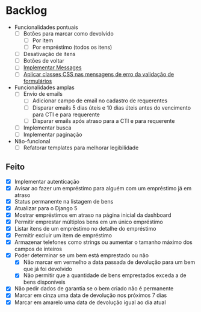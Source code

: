 # Backlog

- Funcionalidades pontuais
  - [ ] Botões para marcar como devolvido
    - [ ] Por item
    - [ ] Por empréstimo (todos os itens)
  - [ ] Desativação de itens
  - [ ] Botões de voltar
  - [ ] [Implementar Messages](https://docs.djangoproject.com/en/4.2/ref/contrib/messages)
  - [ ] [Aplicar classes CSS nas mensagens de erro da validação de formulários](https://getbootstrap.com/docs/5.3/forms/validation)

- Funcionalidades amplas
  - [ ] Envio de emails
    - [ ] Adicionar campo de email no cadastro de requerentes
    - [ ] Disparar emails 5 dias úteis e 10 dias úteis antes do vencimento para CTI e para requerente
    - [ ] Disparar emails após atraso para a CTI e para requerente
  - [ ] Implementar busca
  - [ ] Implementar paginação

- Não-funcional
  - [ ] Refatorar templates para melhorar legibilidade

## Feito
- [x] Implementar autenticação
- [x] Avisar ao fazer um empréstimo para alguém com um empréstimo já em atraso
- [x] Status permanente na listagem de bens
- [x] Atualizar para o Django 5
- [x] Mostrar empréstimos em atraso na página inicial da dashboard
- [x] Permitir emprestar múltiplos bens em um único empréstimo
- [x] Listar itens de um empréstimo no detalhe do empréstimo
- [x] Permitir excluir um item de empréstimo
- [x] Armazenar telefones como strings ou aumentar o tamanho máximo dos campos de inteiros
- [x] Poder determinar se um bem está emprestado ou não
    - [x] Não marcar em vermelho a data passada de devolução para um bem que já foi devolvido
    - [x] Não permitir que a quantidade de bens emprestados exceda a de bens disponíveis
- [x] Não pedir dados de garantia se o bem criado não é permanente
- [x] Marcar em cinza uma data de devolução nos próximos 7 dias
- [x] Marcar em amarelo uma data de devolução igual ao dia atual
